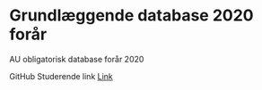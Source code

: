 # Grundlæggende database 2020 forår
AU obligatorisk database forår 2020

GitHub Studerende link
[Link](https://hr-boesen.github.io/au_database_2020/)
